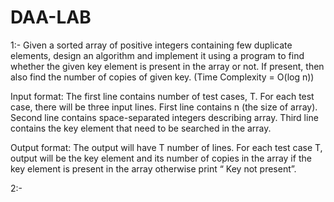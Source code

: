 # DAA-LAB

1:- Given a sorted array of positive integers containing few duplicate elements, design an algorithm and implement it using a program to find whether the given key element is present in the array or not. If present, then also find the number of copies of given key. 
(Time Complexity = O(log n))

Input format:
The first line contains number of test cases, T.
For each test case, there will be three input lines.
First line contains n (the size of array).
Second line contains space-separated integers describing array.
Third line contains the key element that need to be searched in the array.

Output format:
The output will have T number of lines.
For each test case T, output will be the key element and its number of copies in
the array if the
key element is present in the array otherwise print “ Key not present”.

2:- 
